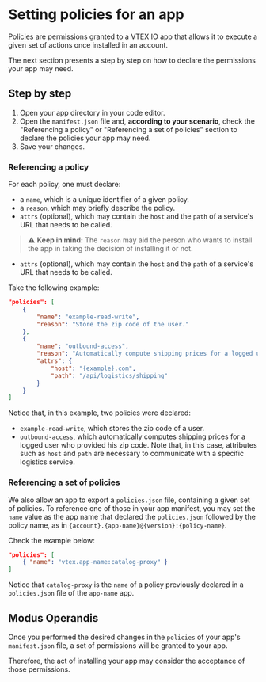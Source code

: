 # Setting policies for an app

[Policies]() are permissions granted to a VTEX IO app that allows it to execute a given set of actions once installed in an account.

The next section presents a step by step on how to declare the permissions your app may need.

## Step by step

1. Open your app directory in your code editor.
2. Open the `manifest.json` file and, **according to your scenario**, check the "Referencing a policy" or "Referencing a set of policies" section to declare the policies your app may need.
3. Save your changes.

### Referencing a policy

For each policy, one must declare:

- a `name`, which is a unique identifier of a given policy.
- a `reason`, which may briefly describe the policy.
- `attrs` (optional), which may contain the `host` and the `path` of a service's URL that needs to be called.
>:warning: **Keep in mind:** The `reason` may aid the person who wants to install the app in taking the decision of installing it or not.

- `attrs` (optional), which may contain the `host` and the `path` of a service's URL that needs to be called.

Take the following example:

```json
"policies": [
    {
        "name": "example-read-write",
        "reason": "Store the zip code of the user."
    },
    {
        "name": "outbound-access",
        "reason": "Automatically compute shipping prices for a logged user who gave us their zip code.",
        "attrs": {
            "host": "{example}.com",
            "path": "/api/logistics/shipping"
        }
    }
]
```

Notice that, in this example, two policies were declared:

- `example-read-write`, which stores the zip code of a user.
- `outbound-access`, which automatically computes shipping prices for a logged user who provided his zip code. Note that, in this case, attributes such as `host` and `path` are necessary to communicate with a specific logistics service.

### Referencing a set of policies

We also allow an app to export a `policies.json` file, containing a given set of policies. To reference one of those in your app manifest, you may set the `name` value as the app name that declared the `policies.json` followed by the policy name, as in `{account}.{app-name}@{version}:{policy-name}`.

Check the example below:

```json
"policies": [
    { "name": "vtex.app-name:catalog-proxy" }
]
```

Notice that `catalog-proxy` is the `name` of a policy previously declared in a `policies.json` file of the `app-name` app.

## Modus Operandis

Once you performed the desired changes in the `policies` of your app's `manifest.json` file, a set of permissions will be granted to your app. 

Therefore, the act of installing your app may consider the acceptance of those permissions.
